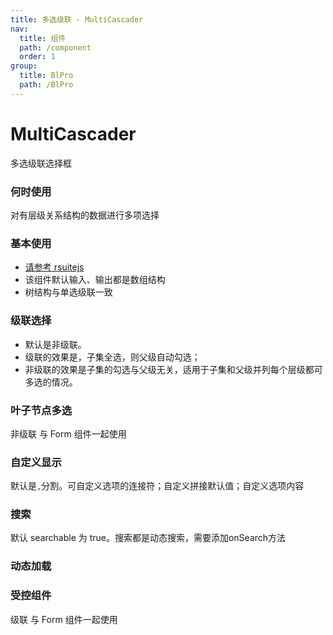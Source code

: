 ```yaml
---
title: 多选级联 - MultiCascader
nav:
  title: 组件
  path: /component
  order: 1
group:
  title: BlPro
  path: /BlPro
---
```


# MultiCascader

多选级联选择框

### 何时使用

对有层级关系结构的数据进行多项选择

### 基本使用

- [请参考 rsuitejs](https://rsuitejs.com/zh/components/multi-cascader/)
- 该组件默认输入、输出都是数组结构
- 树结构与单选级联一致

### 级联选择

- 默认是非级联。
- 级联的效果是，子集全选，则父级自动勾选；
- 非级联的效果是子集的勾选与父级无关，适用于子集和父级并列每个层级都可多选的情况。

<code src="./demo/demo1/index.tsx"></code>

### 叶子节点多选

非级联 与 Form 组件一起使用

<code src="./demo/demo3/index.tsx"></code>

### 自定义显示

默认是`,`分割。可自定义选项的连接符；自定义拼接默认值；自定义选项内容

<code src="./demo/demo2/index.tsx"></code>

### 搜索

默认 searchable 为 true。搜索都是动态搜索，需要添加onSearch方法

<code src="./demo/demo4/index.tsx"></code>

### 动态加载

<code src="./demo/demo5/index.tsx"></code>

### 受控组件

级联 与 Form 组件一起使用

<code src="./demo/demo6/index.tsx"></code>

<API />
